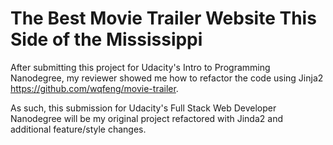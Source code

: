 # The Best Movie Trailer Website This Side of the Mississippi
After submitting this project for Udacity's Intro to Programming Nanodegree, my reviewer showed me how to refactor the code using Jinja2 https://github.com/wqfeng/movie-trailer. 

As such, this submission for Udacity's Full Stack Web Developer Nanodegree will be my original project refactored with Jinda2 and additional feature/style changes.
